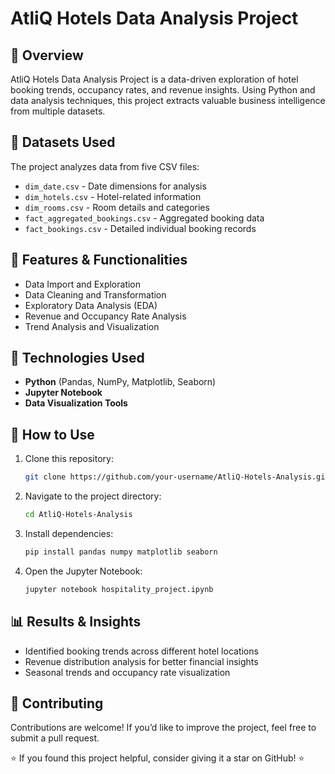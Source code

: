 # AtliQ Hotels Data Analysis Project

## 📌 Overview
AtliQ Hotels Data Analysis Project is a data-driven exploration of hotel booking trends, occupancy rates, and revenue insights. Using Python and data analysis techniques, this project extracts valuable business intelligence from multiple datasets.

## 📂 Datasets Used
The project analyzes data from five CSV files:
- `dim_date.csv` - Date dimensions for analysis
- `dim_hotels.csv` - Hotel-related information
- `dim_rooms.csv` - Room details and categories
- `fact_aggregated_bookings.csv` - Aggregated booking data
- `fact_bookings.csv` - Detailed individual booking records

## 🚀 Features & Functionalities
- Data Import and Exploration
- Data Cleaning and Transformation
- Exploratory Data Analysis (EDA)
- Revenue and Occupancy Rate Analysis
- Trend Analysis and Visualization

## 🔧 Technologies Used
- **Python** (Pandas, NumPy, Matplotlib, Seaborn)
- **Jupyter Notebook**
- **Data Visualization Tools**

## 📖 How to Use
1. Clone this repository:
   ```sh
   git clone https://github.com/your-username/AtliQ-Hotels-Analysis.git
   ```
2. Navigate to the project directory:
   ```sh
   cd AtliQ-Hotels-Analysis
   ```
3. Install dependencies:
   ```sh
   pip install pandas numpy matplotlib seaborn
   ```
4. Open the Jupyter Notebook:
   ```sh
   jupyter notebook hospitality_project.ipynb
   ```

## 📊 Results & Insights
- Identified booking trends across different hotel locations
- Revenue distribution analysis for better financial insights
- Seasonal trends and occupancy rate visualization

## 🤝 Contributing
Contributions are welcome! If you’d like to improve the project, feel free to submit a pull request.

⭐ If you found this project helpful, consider giving it a star on GitHub! ⭐

